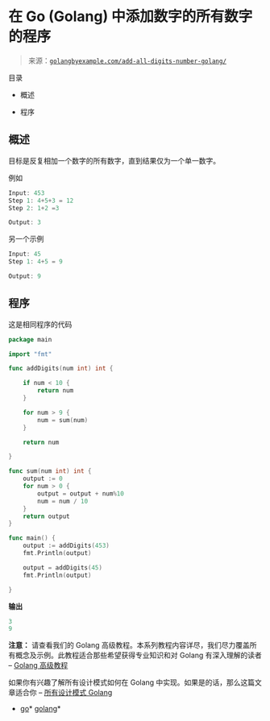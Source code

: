 <!--yml

类别：未分类

日期：2024-10-13 06:46:13

-->

# 在 Go (Golang) 中添加数字的所有数字的程序

> 来源：[`golangbyexample.com/add-all-digits-number-golang/`](https://golangbyexample.com/add-all-digits-number-golang/)

目录

+   概述

+   程序

## **概述**

目标是反复相加一个数字的所有数字，直到结果仅为一个单一数字。

例如

```go
Input: 453
Step 1: 4+5+3 = 12
Step 2: 1+2 =3

Output: 3
```

另一个示例

```go
Input: 45
Step 1: 4+5 = 9

Output: 9
```

## **程序**

这是相同程序的代码

```go
package main

import "fmt"

func addDigits(num int) int {

	if num < 10 {
		return num
	}

	for num > 9 {
		num = sum(num)
	}

	return num

}

func sum(num int) int {
	output := 0
	for num > 0 {
		output = output + num%10
		num = num / 10
	}
	return output
}

func main() {
	output := addDigits(453)
	fmt.Println(output)

	output = addDigits(45)
	fmt.Println(output)

}
```

**输出**

```go
3
9
```

**注意：** 请查看我们的 Golang 高级教程。本系列教程内容详尽，我们尽力覆盖所有概念及示例。此教程适合那些希望获得专业知识和对 Golang 有深入理解的读者 – [Golang 高级教程](https://golangbyexample.com/golang-comprehensive-tutorial/)

如果你有兴趣了解所有设计模式如何在 Golang 中实现。如果是的话，那么这篇文章适合你 – [所有设计模式 Golang](https://golangbyexample.com/all-design-patterns-golang/)

+   [go](https://golangbyexample.com/tag/go/)*   [golang](https://golangbyexample.com/tag/golang/)*
